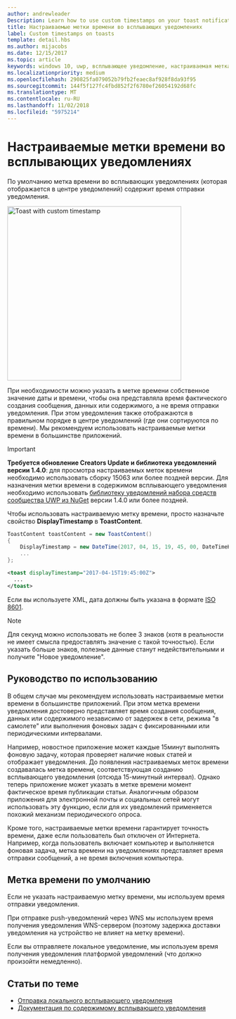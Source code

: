 ```yaml
---
author: andrewleader
Description: Learn how to use custom timestamps on your toast notifications.
title: Настраиваемые метки времени во всплывающих уведомлениях
label: Custom timestamps on toasts
template: detail.hbs
ms.author: mijacobs
ms.date: 12/15/2017
ms.topic: article
keywords: windows 10, uwp, всплывающее уведомление, настраиваемая метка времени, метка времени, уведомление, центр уведомлений
ms.localizationpriority: medium
ms.openlocfilehash: 290825fa079052b79fb2feaec8af928f8da93f95
ms.sourcegitcommit: 144f5f127fc4fbd852f2f6780ef26054192d68fc
ms.translationtype: MT
ms.contentlocale: ru-RU
ms.lasthandoff: 11/02/2018
ms.locfileid: "5975214"
---
```

# <a name="custom-timestamps-on-toasts"></a>Настраиваемые метки времени во всплывающих уведомлениях

По умолчанию метка времени во всплывающих уведомлениях (которая отображается в центре уведомлений) содержит время отправки уведомления.

<img alt="Toast with custom timestamp" src="images/toast-customtimestamp.jpg" width="396"/>

При необходимости можно указать в метке времени собственное значение даты и времени, чтобы она представляла время фактического создания сообщения, данных или содержимого, а не время отправки уведомления. При этом уведомления также отображаются в правильном порядке в центре уведомлений (где они сортируются по времени). Мы рекомендуем использовать настраиваемые метки времени в большинстве приложений.

> [!IMPORTANT]
> **Требуется обновление Creators Update и библиотека уведомлений версии 1.4.0**: для просмотра настраиваемых меток времени необходимо использовать сборку 15063 или более поздней версии. Для назначения метки времени в содержимом всплывающего уведомления необходимо использовать [библиотеку уведомлений набора средств сообщества UWP из NuGet](https://www.nuget.org/packages/Microsoft.Toolkit.Uwp.Notifications/) версии 1.4.0 или более поздней.

Чтобы использовать настраиваемую метку времени, просто назначьте свойство **DisplayTimestamp** в **ToastContent**.

```csharp
ToastContent toastContent = new ToastContent()
{
    DisplayTimestamp = new DateTime(2017, 04, 15, 19, 45, 00, DateTimeKind.Utc),
    ...
};
```

```xml
<toast displayTimestamp="2017-04-15T19:45:00Z">
  ...
</toast>
```

Если вы используете XML, дата должны быть указана в формате [ISO 8601](https://en.wikipedia.org/wiki/ISO_8601).

> [!NOTE]
> Для секунд можно использовать не более 3 знаков (хотя в реальности не имеет смысла предоставлять значение с такой точностью). Если указать больше знаков, полезные данные станут недействительными и получите "Новое уведомление".


## <a name="usage-guidance"></a>Руководство по использованию

В общем случае мы рекомендуем использовать настраиваемые метки времени в большинстве приложений. При этом метка времени уведомления достоверно представляет время создания сообщения, данных или содержимого независимо от задержек в сети, режима "в самолете" или выполнения фоновых задач с фиксированными или периодическими интервалами.

Например, новостное приложение может каждые 15минут выполнять фоновую задачу, которая проверяет наличие новых статей и отображает уведомления. До появления настраиваемых меток времени создавалась метка времени, соответствующая созданию всплывающего уведомления (отсюда 15-минутный интервал). Однако теперь приложение может указать в метке времени момент фактическое время публикации статьи. Аналогичным образом приложения для электронной почты и социальных сетей могут использовать эту функцию, если для их уведомлений применяется похожий механизм периодического опроса.

Кроме того, настраиваемые метки времени гарантирует точность времени, даже если пользователь был отключен от Интернета. Например, когда пользователь включает компьютер и выполняется фоновая задача, метка времени на уведомлениях представляет время отправки сообщений, а не время включения компьютера.


## <a name="default-timestamp"></a>Метка времени по умолчанию

Если не указать настраиваемую метку времени, мы используем время отправки уведомления.

При отправке push-уведомлений через WNS мы используем время получения уведомления WNS-сервером (поэтому задержка доставки уведомления на устройство не влияет на метку времени).

Если вы отправляете локальное уведомление, мы используем время получения уведомления платформой уведомлений (что должно произойти немедленно).


## <a name="related-topics"></a>Статьи по теме

- [Отправка локального всплывающего уведомления](send-local-toast.md)
- [Документация по содержимому всплывающего уведомления](adaptive-interactive-toasts.md)